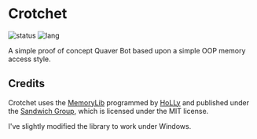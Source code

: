 # Crotchet
![status](https://img.shields.io/badge/program%20status-cute-ff69b4) ![lang](https://img.shields.io/badge/programming%20language-C%23-brightgreen)

A simple proof of concept Quaver Bot based upon a simple OOP memory access style.

## Credits
Crotchet uses the [MemoryLib](https://github.com/Sandwich-Group/MemoryLib) programmed by [HoLLy](https://github.com/Sandwich-Group) and published under the [Sandwich Group](https://github.com/Sandwich-Group), which is licensed under the MIT license.

I've slightly modified the library to work under Windows.